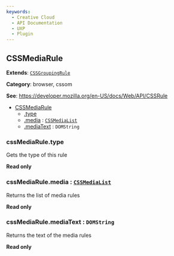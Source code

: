 ```yaml
---
keywords:
  - Creative Cloud
  - API Documentation
  - UXP
  - Plugin
---
```



<a name="cssmediarule" id="cssmediarule"></a>

## CSSMediaRule

**Extends**: [`CSSGroupingRule`](#cssgroupingrule)

**Category**: browser, cssom

**See**: https://developer.mozilla.org/en-US/docs/Web/API/CSSRule

* [CSSMediaRule](#CSSMediaRule)
    * [.type](#cssmediarule-type)
    * [.media](#CSSMediaRule+media) : [`CSSMediaList`](#cssmedialist)
    * [.mediaText](#cssmediarule-mediatext) : `DOMString`

<a name="cssmediarule-type" id="cssmediarule-type"></a>

### cssMediaRule.type
Gets the type of this rule

**Read only**

<a name="cssmediarule-media" id="cssmediarule-media"></a>

### cssMediaRule.media : [`CSSMediaList`](#cssmedialist)
Returns the list of media rules

**Read only**

<a name="cssmediarule-mediatext" id="cssmediarule-mediatext"></a>

### cssMediaRule.mediaText : `DOMString`
Returns the text of the media rules

**Read only**
